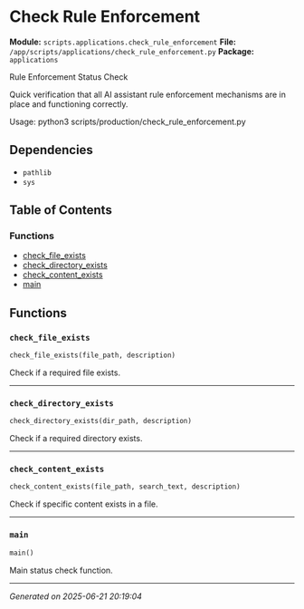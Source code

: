 # Check Rule Enforcement

**Module:** `scripts.applications.check_rule_enforcement`
**File:** `/app/scripts/applications/check_rule_enforcement.py`
**Package:** `applications`

Rule Enforcement Status Check

Quick verification that all AI assistant rule enforcement mechanisms 
are in place and functioning correctly.

Usage:
    python3 scripts/production/check_rule_enforcement.py

## Dependencies

- `pathlib`
- `sys`

## Table of Contents

### Functions
- [check_file_exists](#check-file-exists)
- [check_directory_exists](#check-directory-exists)
- [check_content_exists](#check-content-exists)
- [main](#main)

## Functions

### `check_file_exists`
```python
check_file_exists(file_path, description)
```

Check if a required file exists.

---

### `check_directory_exists`
```python
check_directory_exists(dir_path, description)
```

Check if a required directory exists.

---

### `check_content_exists`
```python
check_content_exists(file_path, search_text, description)
```

Check if specific content exists in a file.

---

### `main`
```python
main()
```

Main status check function.

---

*Generated on 2025-06-21 20:19:04*